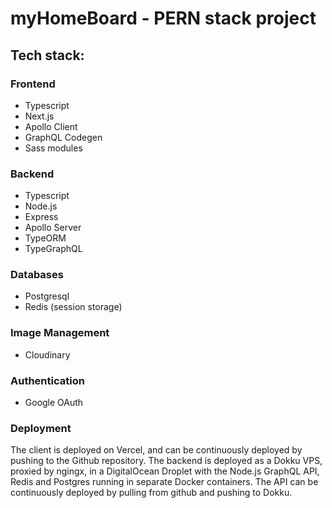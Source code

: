 # myHomeBoard - PERN stack project

## Tech stack:

### Frontend

- Typescript
- Next.js
- Apollo Client
- GraphQL Codegen
- Sass modules

### Backend

- Typescript
- Node.js
- Express
- Apollo Server
- TypeORM
- TypeGraphQL

### Databases

- Postgresql
- Redis (session storage)

### Image Management

- Cloudinary

### Authentication

- Google OAuth

### Deployment

The client is deployed on Vercel, and can be continuously deployed by pushing to the Github repository.
The backend is deployed as a Dokku VPS, proxied by ngingx, in a DigitalOcean Droplet with the Node.js GraphQL API, Redis and Postgres running in separate Docker containers.
The API can be continuously deployed by pulling from github and pushing to Dokku.
